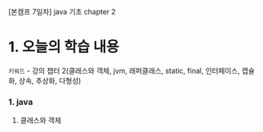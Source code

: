 [본캠프 7일차] java 기초 chapter 2

# 1. 오늘의 학습 내용
`키워드` - 강의 챕터 2(클래스와 객체, jvm, 래퍼클래스, static, final, 인터페이스, 캡슐화, 상속, 추상화, 다형성)

### 1. java
1. 클래스와 객체
